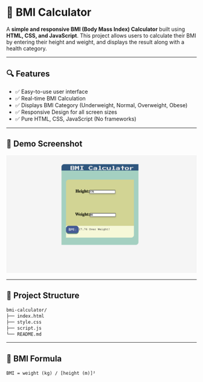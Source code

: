 # 💪 BMI Calculator

A **simple and responsive BMI (Body Mass Index) Calculator** built using **HTML, CSS, and JavaScript**. This project allows users to calculate their BMI by entering their height and weight, and displays the result along with a health category.

---

## 🔍 Features

- ✅ Easy-to-use user interface
- ✅ Real-time BMI Calculation
- ✅ Displays BMI Category (Underweight, Normal, Overweight, Obese)
- ✅ Responsive Design for all screen sizes
- ✅ Pure HTML, CSS, JavaScript (No frameworks)

---

## 📸 Demo Screenshot

![BMI Calculator Screenshot](/SRC/image/screenshot.png) <!-- Optional: Add a screenshot image in your project folder -->

---


## 📂 Project Structure
```
bmi-calculator/ 
├── index.html 
├── style.css 
├── script.js 
└── README.md
```
---

## 📐 BMI Formula

```text
BMI = weight (kg) / [height (m)]²

